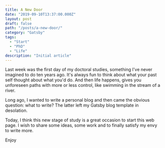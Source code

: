 ```yaml
---
title: A New Door
date: "2019-09-10T13:37:00.000Z"
layout: post
draft: false
path: "/posts/a-new-door/"
category: "Gatsby"
tags:
  - "Start"
  - "PhD"
  - "Life"
description: "Initial article"
---
```


Last week was the first day of my doctoral studies, something I've never imagined to do ten years ago. It's always fun to think about what your past self thought about what you'd do. And then life happens, gives you unforeseen paths with more or less control, like swimming in the stream of a river.

Long ago, I wanted to write a personal blog and then came the obvious question: what to write? The latter left my Gatsby blog template in desolation.

Today, I think this new stage of study is a great occasion to start this web page. I wish to share some ideas, some work and to finally satisfy my envy to write more.

Enjoy 
